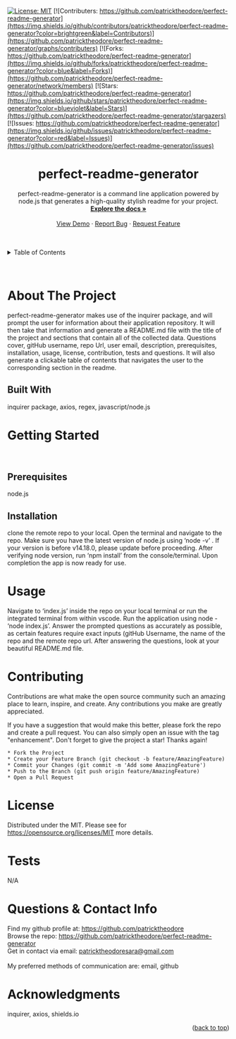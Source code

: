  
  [![License: MIT](https://img.shields.io/badge/License-MIT-yellow.svg)](https://opensource.org/licenses/MIT)
  [![Contributers: https://github.com/patricktheodore/perfect-readme-generator](https://img.shields.io/github/contributors/patricktheodore/perfect-readme-generator?color=brightgreen&label=Contributors)](https://github.com/patricktheodore/perfect-readme-generator/graphs/contributers) 
  [![Forks: https://github.com/patricktheodore/perfect-readme-generator](https://img.shields.io/github/forks/patricktheodore/perfect-readme-generator?color=blue&label=Forks)](https://github.com/patricktheodore/perfect-readme-generator/network/members) 
  [![Stars: https://github.com/patricktheodore/perfect-readme-generator](https://img.shields.io/github/stars/patricktheodore/perfect-readme-generator?color=blueviolet&label=Stars)](https://github.com/patricktheodore/perfect-readme-generator/stargazers)
  [![Issues: https://github.com/patricktheodore/perfect-readme-generator](https://img.shields.io/github/issues/patricktheodore/perfect-readme-generator?color=red&label=Issues)](https://github.com/patricktheodore/perfect-readme-generator/issues)

  <h1 align="center">perfect-readme-generator</h3>
  
  <div>
    <p align="center">
      perfect-readme-generator is a command line application powered by node.js that generates a high-quality stylish readme for your project. 
      <br />
      <a href="https://github.com/patricktheodore/perfect-readme-generator"><strong>Explore the docs »</strong></a>
      <br />
      <br />
      <a href="https://github.com/patricktheodore/perfect-readme-generator">View Demo</a>
      ·
      <a href="https://github.com/patricktheodore/perfect-readme-generator/issues">Report Bug</a>
      ·
      <a href="https://github.com/patricktheodore/perfect-readme-generator/issues">Request Feature</a>
    </p>
  </div>

  <br />
  <br />
  
  <!-- TABLE OF CONTENTS -->
  <details>
    <summary>Table of Contents</summary>
    <ul>
      <li>
        <a href="#about-the-project">About The Project</a>
        <ul>
          <li><a href="#built-with">Built With</a></li>
        </ul>
      </li>
      <li>
        <a href="#getting-started">Getting Started</a>
        <ul>
          <li><a href="#prerequisites">Prerequisites</a></li>
          <li><a href="#installation">Installation</a></li>
        </ul>
      </li>
      <li><a href="#usage">Usage</a></li>
      <li><a href="#contributing">Contributing</a></li>
      <li><a href="#license">License</a></li>
      <li><a href="#contact">Contact</a></li>
      <li><a href="#acknowledgments">Acknowledgments</a></li>
    </ul>
  </details>

  <br />
  <br />
  
  
  
  <!-- ABOUT THE PROJECT -->
  # About The Project
  perfect-readme-generator makes use of the inquirer package, and will prompt the user for information about their application repository. It will then take that information and generate a README.md file with the title of the project and sections that contain all of the collected data. Questions cover, gitHub username, repo Url, user email, description, prerequisites, installation, usage, license, contribution, tests and questions. It will also generate a clickable table of contents that navigates the user to the corresponding section in the readme.

  
  ## Built With
  inquirer package, axios, regex, javascript/node.js

  
  
  <!-- GETTING STARTED -->
  # Getting Started
  <br />
  
  ## Prerequisites
  node.js
  
  ## Installation
  clone the remote repo to your local. Open the terminal and navigate to the repo. Make sure you have the latest version of node.js using ‘node -v’ . If your version is before v14.18.0, please update before proceeding. After verifying node version, run ‘npm install’ from the console/terminal. Upon completion the app is now ready for use. 

  
  <!-- USAGE EXAMPLES -->
  # Usage
  Navigate to ‘index.js’ inside the repo on your local terminal or run the integrated terminal from within vscode. Run the application using node - ‘node index.js’. Answer the prompted questions as accurately as possible, as certain features require exact inputs (gitHub Username, the name of the repo and the remote repo url. After answering the questions, look at your beautiful README.md file. 
  
  
  <!-- CONTRIBUTING -->
  # Contributing
  Contributions are what make the open source community such an amazing place to learn, inspire, and create. Any contributions you make are greatly appreciated.
    
  If you have a suggestion that would make this better, please fork the repo and create a pull request. You can also simply open an issue with the tag "enhancement". Don't forget to give the project a star! Thanks again!
    
    * Fork the Project
    * Create your Feature Branch (git checkout -b feature/AmazingFeature)
    * Commit your Changes (git commit -m 'Add some AmazingFeature')
    * Push to the Branch (git push origin feature/AmazingFeature)
    * Open a Pull Request
  
  
  <!-- LICENSE -->
  # License
  Distributed under the MIT. Please see for https://opensource.org/licenses/MIT more details. 

  
  <!-- TEST -->
  # Tests
  N/A
  
  
  <!-- QUESTIONS & CONTACT -->
  # Questions & Contact Info
  Find my github profile at: https://github.com/patricktheodore </br>
  Browse the repo: https://github.com/patricktheodore/perfect-readme-generator </br>
  Get in contact via email: patricktheodoresara@gmail.com 
  </br></br>
  My preferred methods of communication are: email, github
  
  
  <!-- ACKNOWLEDGMENTS -->
  # Acknowledgments
  inquirer, axios, shields.io
  <p align="right">(<a href="#top">back to top</a>)</p>  
